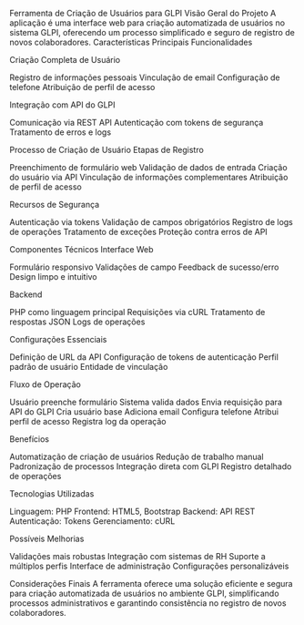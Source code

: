 Ferramenta de Criação de Usuários para GLPI
Visão Geral do Projeto
A aplicação é uma interface web para criação automatizada de usuários no sistema GLPI, oferecendo um processo simplificado e seguro de registro de novos colaboradores.
Características Principais
Funcionalidades

Criação Completa de Usuário

Registro de informações pessoais
Vinculação de email
Configuração de telefone
Atribuição de perfil de acesso


Integração com API do GLPI

Comunicação via REST API
Autenticação com tokens de segurança
Tratamento de erros e logs



Processo de Criação de Usuário
Etapas de Registro

Preenchimento de formulário web
Validação de dados de entrada
Criação do usuário via API
Vinculação de informações complementares
Atribuição de perfil de acesso

Recursos de Segurança

Autenticação via tokens
Validação de campos obrigatórios
Registro de logs de operações
Tratamento de exceções
Proteção contra erros de API

Componentes Técnicos
Interface Web

Formulário responsivo
Validações de campo
Feedback de sucesso/erro
Design limpo e intuitivo

Backend

PHP como linguagem principal
Requisições via cURL
Tratamento de respostas JSON
Logs de operações

Configurações Essenciais

Definição de URL da API
Configuração de tokens de autenticação
Perfil padrão de usuário
Entidade de vinculação

Fluxo de Operação

Usuário preenche formulário
Sistema valida dados
Envia requisição para API do GLPI
Cria usuário base
Adiciona email
Configura telefone
Atribui perfil de acesso
Registra log da operação

Benefícios

Automatização de criação de usuários
Redução de trabalho manual
Padronização de processos
Integração direta com GLPI
Registro detalhado de operações

Tecnologias Utilizadas

Linguagem: PHP
Frontend: HTML5, Bootstrap
Backend: API REST
Autenticação: Tokens
Gerenciamento: cURL

Possíveis Melhorias

Validações mais robustas
Integração com sistemas de RH
Suporte a múltiplos perfis
Interface de administração
Configurações personalizáveis

Considerações Finais
A ferramenta oferece uma solução eficiente e segura para criação automatizada de usuários no ambiente GLPI, simplificando processos administrativos e garantindo consistência no registro de novos colaboradores.
